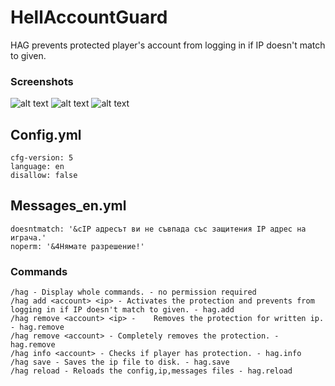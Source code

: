 # HellAccountGuard
HAG prevents protected player's account from logging in if IP doesn't match to given.

### Screenshots
![alt text](https://cdn.discordapp.com/attachments/496237265245437982/924612926415990844/unknown.png)
![alt text](https://cdn.discordapp.com/attachments/496237265245437982/924613785317158942/unknown.png)
![alt text](https://cdn.discordapp.com/attachments/496237265245437982/924613919446814720/unknown.png)

## Config.yml
```
cfg-version: 5
language: en
disallow: false
```

## Messages_en.yml
```
doesntmatch: '&cIP адресът ви не съвпада със защитения IP адрес на играча.'
noperm: '&4Нямате разрешение!'
```

### Commands
```
/hag - Display whole commands. - no permission required
/hag add <account> <ip> - Activates the protection and prevents from logging in if IP doesn't match to given. - hag.add
/hag remove <account> <ip> -	Removes the protection for written ip. - hag.remove
/hag remove <account> - Completely removes the protection. - hag.remove
/hag info <account> - Checks if player has protection. - hag.info
/hag save - Saves the ip file to disk. - hag.save
/hag reload - Reloads the config,ip,messages files - hag.reload
```

